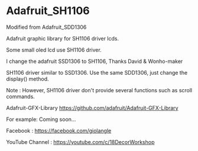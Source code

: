 # Adafruit_SH1106
Modified  from Adafruit_SDD1306

Adafruit graphic library for SH1106 driver lcds.

Some small oled lcd use SH1106 driver.

I change the adafruit SSD1306 to SH1106, Thanks David & Wonho-maker

SH1106 driver similar to SSD1306. Use the same SDD1306, just change the display() method.

Note : However, SH1106 driver don't provide several functions such as scroll commands.

Adafruit-GFX-Library https://github.com/adafruit/Adafruit-GFX-Library

For example: Coming soon...

Facebook : https://facebook.com/giolangle

YouTube Channel : https://youtube.com/c/18DecorWorkshop
